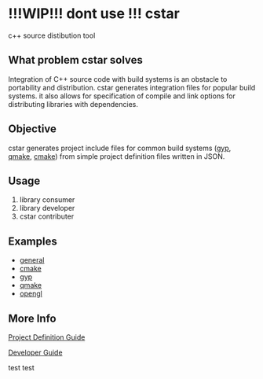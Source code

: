 # !!!WIP!!! dont use !!! cstar
c++ source distibution tool

## What problem cstar solves

Integration of C++ source code with build systems is an obstacle to portability and distribution. cstar generates integration files for popular build systems. it also allows for specification of compile and link options for distributing libraries with dependencies.   

## Objective
cstar generates project include files for common build systems ([gyp](https://gyp.gsrc.io/index.md), [qmake](http://doc.qt.io/qt-4.8/qmake-manual.html), [cmake](https://cmake.org/)) from simple project
definition files written in JSON. 

<!-- When writing source to be distributed I can
1) specify files to include and hope that users get the right ones, for every update
2) ship a gyp file which could generate something that could maybe be integrated

Or *provide integration with popular build systems* via cstar 

 -->


## Usage 
1) library consumer
2) library developer
3) cstar contributer


## Examples  
* [general](doc/examples.md)  
* [cmake](https://github.com/mucbuc/cstar-example-cmake/blob/master/README.md)  
* [gyp](https://github.com/mucbuc/cstar-example-gyp/blob/master/README.md)   
* [qmake](https://github.com/mucbuc/cstar-example-qmake/blob/master/README.md)  
* [opengl](https://github.com/mucbuc/cstar-example-opengl/blob/master/README.md)

## More Info
[Project Definition Guide](doc/guide.md)   

[Developer Guide](doc/dev.md)

test
test
